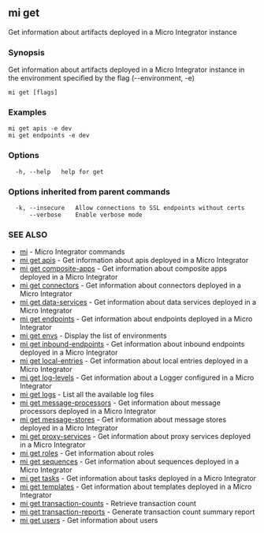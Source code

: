 ## mi get

Get information about artifacts deployed in a Micro Integrator instance

### Synopsis

Get information about artifacts deployed in a Micro Integrator instance in the environment specified by the flag (--environment, -e)

```
mi get [flags]
```

### Examples

```
mi get apis -e dev
mi get endpoints -e dev
```

### Options

```
  -h, --help   help for get
```

### Options inherited from parent commands

```
  -k, --insecure   Allow connections to SSL endpoints without certs
      --verbose    Enable verbose mode
```

### SEE ALSO

* [mi](mi.md)	 - Micro Integrator commands
* [mi get apis](mi_get_apis.md)	 - Get information about apis deployed in a Micro Integrator
* [mi get composite-apps](mi_get_composite-apps.md)	 - Get information about composite apps deployed in a Micro Integrator
* [mi get connectors](mi_get_connectors.md)	 - Get information about connectors deployed in a Micro Integrator
* [mi get data-services](mi_get_data-services.md)	 - Get information about data services deployed in a Micro Integrator
* [mi get endpoints](mi_get_endpoints.md)	 - Get information about endpoints deployed in a Micro Integrator
* [mi get envs](mi_get_envs.md)	 - Display the list of environments
* [mi get inbound-endpoints](mi_get_inbound-endpoints.md)	 - Get information about inbound endpoints deployed in a Micro Integrator
* [mi get local-entries](mi_get_local-entries.md)	 - Get information about local entries deployed in a Micro Integrator
* [mi get log-levels](mi_get_log-levels.md)	 - Get information about a Logger configured in a Micro Integrator
* [mi get logs](mi_get_logs.md)	 - List all the available log files
* [mi get message-processors](mi_get_message-processors.md)	 - Get information about message processors deployed in a Micro Integrator
* [mi get message-stores](mi_get_message-stores.md)	 - Get information about message stores deployed in a Micro Integrator
* [mi get proxy-services](mi_get_proxy-services.md)	 - Get information about proxy services deployed in a Micro Integrator
* [mi get roles](mi_get_roles.md)	 - Get information about roles
* [mi get sequences](mi_get_sequences.md)	 - Get information about sequences deployed in a Micro Integrator
* [mi get tasks](mi_get_tasks.md)	 - Get information about tasks deployed in a Micro Integrator
* [mi get templates](mi_get_templates.md)	 - Get information about templates deployed in a Micro Integrator
* [mi get transaction-counts](mi_get_transaction-counts.md)	 - Retrieve transaction count
* [mi get transaction-reports](mi_get_transaction-reports.md)	 - Generate transaction count summary report
* [mi get users](mi_get_users.md)	 - Get information about users


